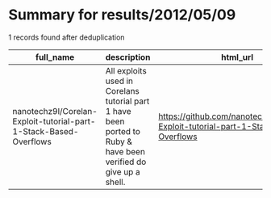
# Summary for results/2012/05/09
    
1 records found after deduplication

| full_name | description | html_url | matched_list | matched_count | pushed_at | size | stargazers_count | language | forks_count |
|-------------------------------------------------------------------|-----------------------------------------------------------------------------------------------------------------|--------------------------------------------------------------------------------------|----------------|-----------------|---------------------------|--------|--------------------|------------|---------------|
| nanotechz9l/Corelan-Exploit-tutorial-part-1-Stack-Based-Overflows | All exploits used in Corelans tutorial part 1 have been ported to Ruby & have been verified do give up a shell. | https://github.com/nanotechz9l/Corelan-Exploit-tutorial-part-1-Stack-Based-Overflows | ['exploit'] | 1 | 2012-05-09 17:09:16+00:00 | 176 | 4 | Ruby | 5 |
